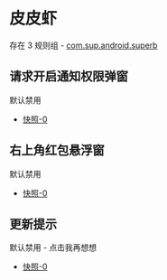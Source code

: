 # 皮皮虾

存在 3 规则组 - [com.sup.android.superb](/src/apps/com.sup.android.superb.ts)

## 请求开启通知权限弹窗

默认禁用

- [快照-0](https://i.gkd.li/i/13691081)

## 右上角红包悬浮窗

默认禁用

- [快照-0](https://i.gkd.li/i/13624220)

## 更新提示

默认禁用 - 点击我再想想

- [快照-0](https://i.gkd.li/i/13858490)
